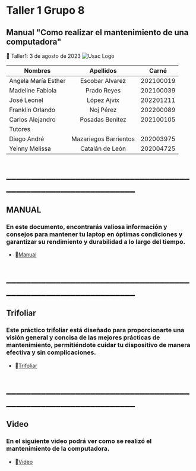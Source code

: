 # Taller 1 Grupo 8
## Manual "Como realizar el mantenimiento de una computadora"
:paperclip: Taller1:   3 de agosto de 2023
![Usac Logo](https://upload.wikimedia.org/wikipedia/commons/4/4a/Usac_logo.png)

<!-- TABLES -->
| Nombres              | Apellidos             |Carné       |
| -------------------- |:---------------------:| :---------:|
| Angela María Esther  | Escobar Alvarez       | 202100019  |
| Madeline Fabiola     | Prado Reyes           | 202100039  |
| José Leonel 	       | López Ajvix           | 202201211  |
| Franklin Orlando 	   | Noj Pérez             | 202200089  |
| Carlos Alejandro 	   | Posadas Benitez       | 202100105  |
|                            Tutores                        |
| Diego	André  	     | Mazariegos Barrientos | 202003975  |
| Yeinny Melissa     | Catalán de León       | 202004725  |
# _______________________________________________________________
## MANUAL 
### En este documento, encontrarás valiosa información y consejos para mantener tu laptop en óptimas condiciones y garantizar su rendimiento y durabilidad a lo largo del tiempo.
- :file_folder:[Manual](Manual_Informe1_Grupo8.pdf)
    
# _______________________________________________________________
## Trifoliar 
### Este práctico trifoliar está diseñado para proporcionarte una visión general y concisa de las mejores prácticas de mantenimiento, permitiéndote cuidar tu dispositivo de manera efectiva y sin complicaciones.
- :file_folder:[Trifoliar](Trifoliar_Informe1_Grupo8.pdf)

# _______________________________________________________________
## Video 
### En el siguiente video podrá ver como se realizó el mantenimiento de la computadora.
- :file_folder:[Video](https://youtu.be/gVUngdaUOdE)
